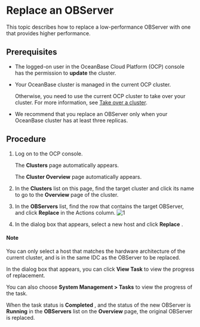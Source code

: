 Replace an OBServer
========================================

This topic describes how to replace a low-performance OBServer with one that provides higher performance.

Prerequisites
----------------------------------

* The logged-on user in the OceanBase Cloud Platform (OCP) console has the permission to **update** the cluster.



* Your OceanBase cluster is managed in the current OCP cluster.

  Otherwise, you need to use the current OCP cluster to take over your cluster. For more information, see [Take over a cluster](../100.takeover-cluster.md).


* We recommend that you replace an OBServer only when your OceanBase cluster has at least three replicas.






Procedure
------------------------------

1. Log on to the OCP console.

   The **Clusters** page automatically appears.

   The **Cluster Overview** page automatically appears.


2. In the **Clusters** list on this page, find the target cluster and click its name to go to the **Overview** page of the cluster.



3. In the **OBServers** list, find the row that contains the target OBServer, and click **Replace** in the Actions column. ![1](https://help-static-aliyun-doc.aliyuncs.com/assets/img/en-US/7004306461/p399401.png)



4. In the dialog box that appears, select a new host and click **Replace** .

  <main id="notice" type='explain'>
    <h4>Note</h4>
    <p>You can only select a host that matches the hardware architecture of the current cluster, and is in the same IDC as the OBServer to be replaced.</p>
  </main>

   In the dialog box that appears, you can click **View Task** to view the progress of replacement.

   You can also choose **System Management \> Tasks** to view the progress of the task.

   When the task status is **Completed** , and the status of the new OBServer is **Running** in the **OBServers** list on the **Overview** page, the original OBServer is replaced.
